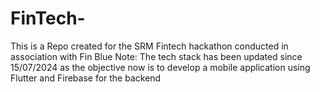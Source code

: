 # FinTech-
This is a Repo created for the SRM Fintech hackathon conducted in association with Fin Blue
Note: The tech stack has been updated since 15/07/2024 as the objective now is to develop a mobile application using Flutter and Firebase for the backend
